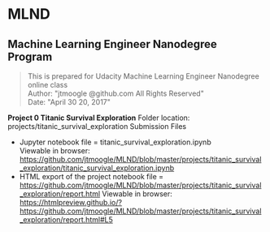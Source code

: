 # MLND 
## Machine Learning Engineer Nanodegree Program 
>This is prepared for Udacity Machine Learning Engineer Nanodegree online class   
>Author: "jtmoogle @github.com     All Rights Reserved"    
>Date: "April 30 20, 2017"

**Project 0 Titanic Survival Exploration**
 	Folder location: projects/titanic_survival_exploration
  Submission Files 
  - Jupyter notebook file = titanic_survival_exploration.ipynb  
  Viewable in browser: https://github.com/jtmoogle/MLND/blob/master/projects/titanic_survival_exploration/titanic_survival_exploration.ipynb
  - HTML export of the project notebook file = https://github.com/jtmoogle/MLND/blob/master/projects/titanic_survival_exploration/report.html
  Viewable in browser: https://htmlpreview.github.io/?https://github.com/jtmoogle/MLND/blob/master/projects/titanic_survival_exploration/report.html#L5
  
  

